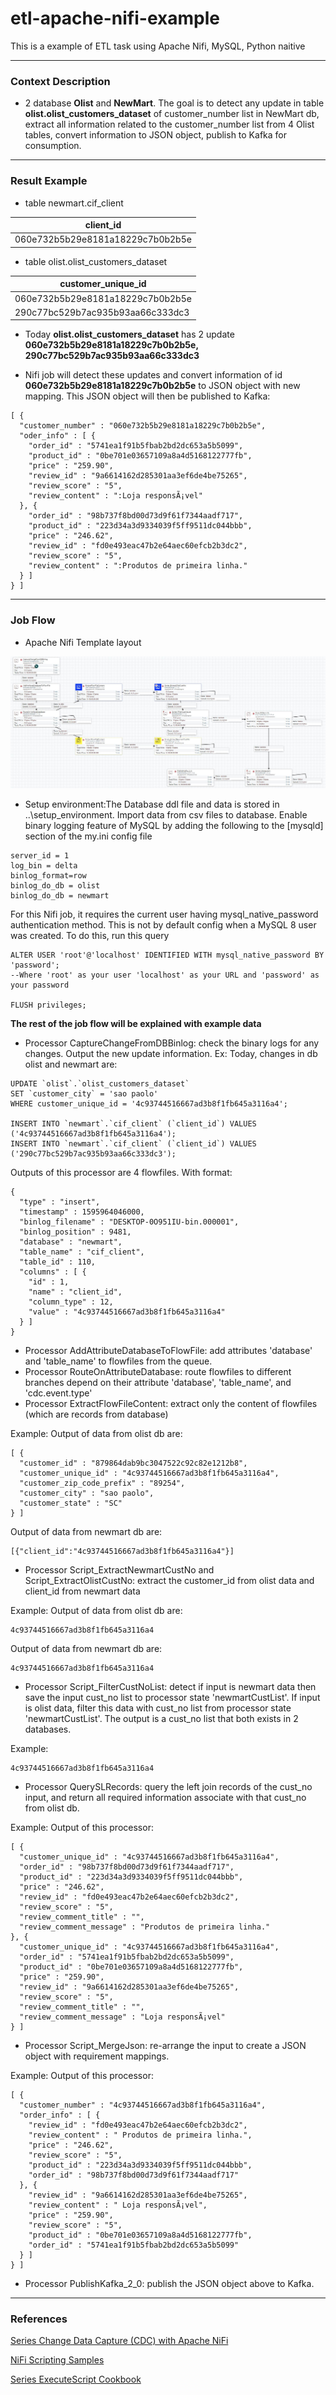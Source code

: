 # **etl-apache-nifi-example**
This is a example of ETL task using Apache Nifi, MySQL, Python naitive

---
### **Context Description**
- 2 database **Olist** and **NewMart**. The goal is to detect any update in table **olist.olist_customers_dataset** of customer_number list in NewMart db, extract all information related to the customer_number list from 4 Olist tables, convert information to JSON object, publish to Kafka for consumption. 
 
---
### **Result Example** 

- table newmart.cif_client

| client_id |
| --- |
| 060e732b5b29e8181a18229c7b0b2b5e |

- table olist.olist_customers_dataset

| customer_unique_id |
| --- |
| 060e732b5b29e8181a18229c7b0b2b5e |
| 290c77bc529b7ac935b93aa66c333dc3 |

- Today **olist.olist_customers_dataset** has 2 update **060e732b5b29e8181a18229c7b0b2b5e, 290c77bc529b7ac935b93aa66c333dc3**

- Nifi job will detect these updates and convert information of id **060e732b5b29e8181a18229c7b0b2b5e** to JSON object with new mapping. This JSON object will then be published to Kafka:
```
[ {
  "customer_number" : "060e732b5b29e8181a18229c7b0b2b5e",
  "oder_info" : [ {
    "order_id" : "5741ea1f91b5fbab2bd2dc653a5b5099",
    "product_id" : "0be701e03657109a8a4d5168122777fb",
    "price" : "259.90",
    "review_id" : "9a6614162d285301aa3ef6de4be75265",
    "review_score" : "5",
    "review_content" : ":Loja responsÃ¡vel"
  }, {
    "order_id" : "98b737f8bd00d73d9f61f7344aadf717",
    "product_id" : "223d34a3d9334039f5ff9511dc044bbb",
    "price" : "246.62",
    "review_id" : "fd0e493eac47b2e64aec60efcb2b3dc2",
    "review_score" : "5",
    "review_content" : ":Produtos de primeira linha."
  } ]
} ]
```

---
### **Job Flow** 
- Apache Nifi Template layout

![Apache Nifi Template layout](https://github.com/IcedTea0000/etl-apache-nifi-example/blob/master/document_img/template_overview.JPG)

- Setup environment:The Database ddl file and data is stored in ..\setup_environment. Import data from csv files to database. Enable binary logging feature of MySQL by adding the following to the [mysqld] section of the my.ini config file
```
server_id = 1
log_bin = delta
binlog_format=row
binlog_do_db = olist
binlog_do_db = newmart
```

For this Nifi job, it requires the current user having mysql_native_password authentication method. This is not by default config when a MySQL 8 user was created. To do this, run this query
```
ALTER USER 'root'@'localhost' IDENTIFIED WITH mysql_native_password BY 'password';
--Where 'root' as your user 'localhost' as your URL and 'password' as your password

FLUSH privileges;
```

**The rest of the job flow will be explained with example data**

- Processor CaptureChangeFromDBBinlog: check the binary logs for any changes. Output the new update information.
Ex: 
Today, changes in db olist and newmart are:

```
UPDATE `olist`.`olist_customers_dataset`
SET `customer_city` = 'sao paolo'
WHERE customer_unique_id = '4c93744516667ad3b8f1fb645a3116a4';

INSERT INTO `newmart`.`cif_client` (`client_id`) VALUES ('4c93744516667ad3b8f1fb645a3116a4');
INSERT INTO `newmart`.`cif_client` (`client_id`) VALUES ('290c77bc529b7ac935b93aa66c333dc3');
```

Outputs of this processor  are 4 flowfiles. With format:
```
{
  "type" : "insert",
  "timestamp" : 1595964046000,
  "binlog_filename" : "DESKTOP-0O951IU-bin.000001",
  "binlog_position" : 9481,
  "database" : "newmart",
  "table_name" : "cif_client",
  "table_id" : 110,
  "columns" : [ {
    "id" : 1,
    "name" : "client_id",
    "column_type" : 12,
    "value" : "4c93744516667ad3b8f1fb645a3116a4"
  } ]
}
```
- Processor AddAttributeDatabaseToFlowFile: add attributes 'database' and 'table_name' to flowfiles from the queue.
- Processor RouteOnAttributeDatabase: route flowfiles to different branches depend on their attribute 'database', 'table_name', and 'cdc.event.type'
- Processor ExtractFlowFileContent: extract only the content of flowfiles (which are records from database)

Example: 
Output of data from olist db are:
```
[ {
  "customer_id" : "879864dab9bc3047522c92c82e1212b8",
  "customer_unique_id" : "4c93744516667ad3b8f1fb645a3116a4",
  "customer_zip_code_prefix" : "89254",
  "customer_city" : "sao paolo",
  "customer_state" : "SC"
} ]
```

Output of data from newmart db are:
```
[{"client_id":"4c93744516667ad3b8f1fb645a3116a4"}]
```

- Processor Script_ExtractNewmartCustNo and Script_ExtractOlistCustNo: extract the customer_id from olist data and client_id from newmart data

Example:
Output of data from olist db are:
```
4c93744516667ad3b8f1fb645a3116a4
```

Output of data from newmart db are:
```
4c93744516667ad3b8f1fb645a3116a4
```

- Processor Script_FilterCustNoList: detect if input is newmart data then save the input cust_no list to processor state 'newmartCustList'. If input is olist data, filter this data with cust_no list from processor state 'newmartCustList'. The output is a cust_no list that both exists in 2 databases.

Example:
```
4c93744516667ad3b8f1fb645a3116a4
```

- Processor QuerySLRecords: query the left join records of the cust_no input, and return all required information associate with that cust_no from olist db.

Example:
Output of this processor:
```
[ {
  "customer_unique_id" : "4c93744516667ad3b8f1fb645a3116a4",
  "order_id" : "98b737f8bd00d73d9f61f7344aadf717",
  "product_id" : "223d34a3d9334039f5ff9511dc044bbb",
  "price" : "246.62",
  "review_id" : "fd0e493eac47b2e64aec60efcb2b3dc2",
  "review_score" : "5",
  "review_comment_title" : "",
  "review_comment_message" : "Produtos de primeira linha."
}, {
  "customer_unique_id" : "4c93744516667ad3b8f1fb645a3116a4",
  "order_id" : "5741ea1f91b5fbab2bd2dc653a5b5099",
  "product_id" : "0be701e03657109a8a4d5168122777fb",
  "price" : "259.90",
  "review_id" : "9a6614162d285301aa3ef6de4be75265",
  "review_score" : "5",
  "review_comment_title" : "",
  "review_comment_message" : "Loja responsÃ¡vel"
} ]
```

- Processor Script_MergeJson: re-arrange the input to create a JSON object with requirement mappings.

Example:
Output of this processor:
```
[ {
  "customer_number" : "4c93744516667ad3b8f1fb645a3116a4",
  "order_info" : [ {
    "review_id" : "fd0e493eac47b2e64aec60efcb2b3dc2",
    "review_content" : " Produtos de primeira linha.",
    "price" : "246.62",
    "review_score" : "5",
    "product_id" : "223d34a3d9334039f5ff9511dc044bbb",
    "order_id" : "98b737f8bd00d73d9f61f7344aadf717"
  }, {
    "review_id" : "9a6614162d285301aa3ef6de4be75265",
    "review_content" : " Loja responsÃ¡vel",
    "price" : "259.90",
    "review_score" : "5",
    "product_id" : "0be701e03657109a8a4d5168122777fb",
    "order_id" : "5741ea1f91b5fbab2bd2dc653a5b5099"
  } ]
} ]
```

- Processor PublishKafka_2_0: publish the JSON object above to Kafka.

---
### **References**

[Series Change Data Capture (CDC) with Apache NiFi](https://community.cloudera.com/t5/Community-Articles/Change-Data-Capture-CDC-with-Apache-NiFi-Part-1-of-3/ta-p/246623)

[NiFi Scripting Samples](https://github.com/BatchIQ/nifi-scripting-samples)

[Series ExecuteScript Cookbook](https://community.cloudera.com/t5/Community-Articles/ExecuteScript-Cookbook-part-1/ta-p/248922)
